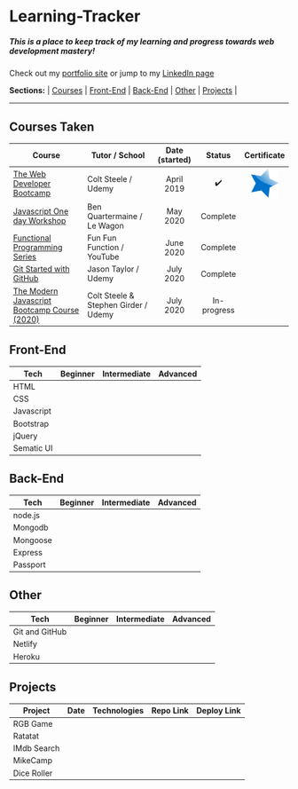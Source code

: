# Learning-Tracker
##### This is a place to keep track of my learning and progress towards web development mastery!
Check out my [portfolio site](http://www.mikeback.me "mikeback.me") or jump to my [LinkedIn page](https://www.linkedin.com/in/mikeback "linkedin.com/in/mikeback")

**Sections:**  |
[Courses](https://github.com/MakeItBack/Learning-Tracker/blob/master/README.md#courses-taken)  |
[Front-End](https://github.com/MakeItBack/Learning-Tracker/blob/master/README.md#front-end)  |
[Back-End](https://github.com/MakeItBack/Learning-Tracker/blob/master/README.md#back-end)  |
[Other](https://github.com/MakeItBack/Learning-Tracker/blob/master/README.md#other)  |
[Projects](https://github.com/MakeItBack/Learning-Tracker/blob/master/README.md#projects)  |

---

## Courses Taken
| Course | Tutor / School | Date (started) | Status |  Certificate |
|--------|----------------|:----------------:|:--------:|:--------------:|
|[The Web Developer Bootcamp](https://www.udemy.com/course/the-web-developer-bootcamp "The Web Developers Bootcamp")|Colt Steele / Udemy|April 2019|:heavy_check_mark:|![Image](https://github.com/MakeItBack/Learning-Tracker/blob/master/Icons/star.png) |
|[Javascript One day Workshop](https://www.notion.so/Javascript-full-day-b247e04e91434dfea004f58c39399ecc) | Ben Quartermaine / Le Wagon |May 2020| Complete | |
|[Functional Programming Series](https://www.youtube.com/playlist?list=PL0zVEGEvSaeEd9hlmCXrk5yUyqUag-n84) | Fun Fun Function / YouTube | June 2020 | Complete | 
|[Git Started with GitHub](https://www.udemy.com/course/git-started-with-github) | Jason Taylor / Udemy | July 2020 |Complete |  |
|[The Modern Javascript Bootcamp Course (2020)](https://www.udemy.com/course/javascript-beginners-complete-tutorial/) | Colt Steele & Stephen Girder / Udemy | July 2020 |In-progress |  |


## Front-End
| Tech        | Beginner | Intermediate | Advanced | 
|-------------|----------|--------------|----------|
|HTML         |          |   |   |
|CSS          |          |   |   |
|Javascript   |          |   |   |
|Bootstrap    |          |   |   |
|jQuery       |          |   |   |
|Sematic UI   |          |   |   |

## Back-End
| Tech    | Beginner | Intermediate | Advanced | 
|---------|----------|--------------|----------|
|node.js  |          |              |   |
|Mongodb  |          |              |   |
|Mongoose |          |              |   |
|Express  |          |              |   |
|Passport |          |              |   |


## Other  
| Tech            | Beginner | Intermediate | Advanced | 
|-----------------|----------|--------------|----------|
|Git and GitHub   |          |              |          |
|Netlify          |
|Heroku

## Projects
| Project      | Date | Technologies | Repo Link |  Deploy Link |
|--------------|------|--------------|-----------|--------------|
|RGB Game      |   |   |
|Ratatat       |   |   |
|IMdb Search   |   |   |
|MikeCamp      |   |   |
|Dice Roller   |   |   |
